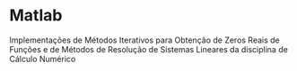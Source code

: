 # Matlab
Implementações de Métodos Iterativos para Obtenção de Zeros Reais de Funções e de Métodos de Resolução de Sistemas Lineares da disciplina de Cálculo Numérico

